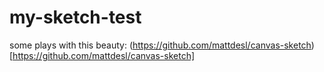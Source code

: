 # my-sketch-test

some plays with this beauty: (https://github.com/mattdesl/canvas-sketch)[https://github.com/mattdesl/canvas-sketch]
